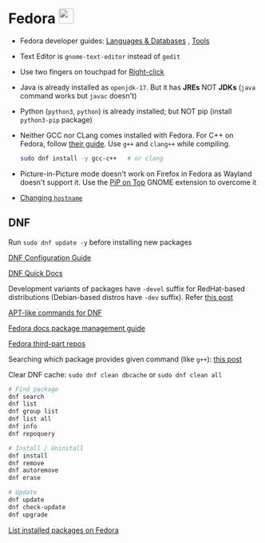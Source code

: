 # Fedora <img src='https://upload.wikimedia.org/wikipedia/commons/thumb/4/41/Fedora_icon_%282021%29.svg/2089px-Fedora_icon_%282021%29.svg.png' width="30">

- Fedora developer guides: [Languages & Databases](https://developer.fedoraproject.org/tech.html) , [Tools](https://developer.fedoraproject.org/tools.html)

- Text Editor is `gnome-text-editor` instead of `gedit`

- Use two fingers on touchpad for [Right-click](https://discussion.fedoraproject.org/t/right-click-of-touchpad-does-not-working/70181)

- Java is already installed as `openjdk-17`. But it has **JREs** NOT **JDKs** (`java` command works but `javac` doesn't)

- Python (`python3`, `python`) is already installed; but NOT pip (install `python3-pip` package)

- Neither GCC nor CLang comes installed with Fedora. For C++ on Fedora, follow [their guide](https://developer.fedoraproject.org/tech/languages/c/cpp_installation.html). Use `g++` and `clang++` while compiling.

  ```sh
  sudo dnf install -y gcc-c++   # or clang
  ```

- Picture-in-Picture mode doesn't work on Firefox in Fedora as Wayland doesn't support it. Use the [PiP on Top](https://extensions.gnome.org/extension/4691/pip-on-top/) GNOME extension to overcome it

- [Changing `hostname`](https://docs.fedoraproject.org/en-US/quick-docs/changing-hostname/)

## DNF

Run `sudo dnf update -y` before installing new packages

[DNF Configuration Guide](https://dnf.readthedocs.io/en/latest/conf_ref.html)

[DNF Quick Docs](https://docs.fedoraproject.org/en-US/quick-docs/dnf/)

Development variants of packages have `-devel` suffix for RedHat-based distributions (Debian-based distros have `-dev` suffix). Refer [this post](https://stackoverflow.com/a/55579478)

[APT-like commands for DNF](https://docs.fedoraproject.org/en-US/quick-docs/dnf-vs-apt/)

[Fedora docs package management guide](https://docs.fedoraproject.org/en-US/fedora/latest/system-administrators-guide/package-management/DNF/)

[Fedora third-part repos](https://docs.fedoraproject.org/en-US/workstation-working-group/third-party-repos)

Searching which package provides given command (like `g++`): [this post](https://unix.stackexchange.com/questions/701583/what-is-the-link-between-g-and-gcc-c-in-fedoras-dnf-repositories)

Clear DNF cache: `sudo dnf clean dbcache` or `sudo dnf clean all`

```sh
# Find package
dnf search
dnf list
dnf group list
dnf list all
dnf info
dnf repoquery

# Install / Uninstall
dnf install
dnf remove
dnf autoremove
dnf erase

# Update
dnf update
dnf check-update
dnf upgrade
```

[List installed packages on Fedora](https://linuxopsys.com/topics/list-installed-packages-fedora)
